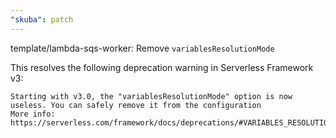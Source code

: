 ```yaml
---
"skuba": patch
---
```


template/lambda-sqs-worker: Remove `variablesResolutionMode`

This resolves the following deprecation warning in Serverless Framework v3:

```console
Starting with v3.0, the "variablesResolutionMode" option is now useless. You can safely remove it from the configuration
More info: https://serverless.com/framework/docs/deprecations/#VARIABLES_RESOLUTION_MODE
```

